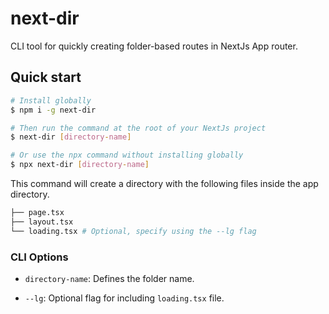 # next-dir
CLI tool for quickly creating folder-based routes in NextJs App router.

## Quick start
```bash
# Install globally
$ npm i -g next-dir

# Then run the command at the root of your NextJs project
$ next-dir [directory-name]
```

```bash
# Or use the npx command without installing globally
$ npx next-dir [directory-name]
```
This command will create a directory with the following files inside the app directory.

```bash
├── page.tsx
├── layout.tsx
└── loading.tsx # Optional, specify using the --lg flag
```

### CLI Options
- `directory-name`: Defines the folder name.
  
- `--lg`: Optional flag for including `loading.tsx` file.
